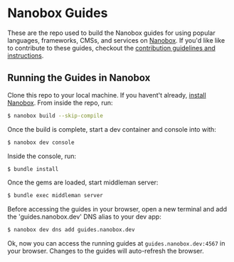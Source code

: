 # Nanobox Guides

These are the repo used to build the Nanobox guides for using popular languages, frameworks, CMSs, and services on [Nanobox](https://nanobox.io). If you'd like like to contribute to these guides, checkout the [contribution guidelines and instructions](https://guides.nanobox.io/contribute/).

## Running the Guides in Nanobox
Clone this repo to your local machine. If you havent't already, [install Nanobox](https://docs.nanobox.io/getting-started/install-nanobox/). From inside the repo, run:

```bash
$ nanobox build --skip-compile
```

Once the build is complete, start a dev container and console into with:

```bash
$ nanobox dev console
```

Inside the console, run:

```bash
$ bundle install
```

Once the gems are loaded, start middleman server:

```bash
$ bundle exec middleman server
```

Before accessing the guides in your browser, open a new terminal and add the 'guides.nanobox.dev' DNS alias to your dev app:

```bash
$ nanobox dev dns add guides.nanobox.dev
```

Ok, now you can access the running guides at `guides.nanobox.dev:4567` in your browser. Changes to the guides will auto-refresh the browser.
